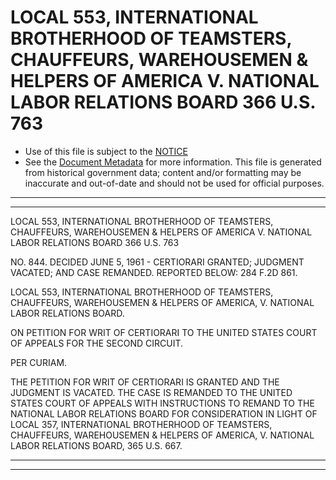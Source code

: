 ---
---

# LOCAL 553, INTERNATIONAL BROTHERHOOD OF TEAMSTERS, CHAUFFEURS, WAREHOUSEMEN & HELPERS OF AMERICA V. NATIONAL LABOR RELATIONS BOARD 366 U.S. 763

* Use of this file is subject to the [NOTICE](https://github.com/publicdocs/notice/blob/master/NOTICE)
* See the [Document Metadata](../../../) for more information.
  This file is generated from historical government data; content and/or formatting may be inaccurate and out-of-date and should not be used for official purposes.

----------
----------

LOCAL 553, INTERNATIONAL BROTHERHOOD OF TEAMSTERS, CHAUFFEURS, WAREHOUSEMEN & HELPERS OF AMERICA V. NATIONAL LABOR RELATIONS BOARD 366 U.S. 763

NO. 844.  DECIDED JUNE 5, 1961 - CERTIORARI GRANTED; JUDGMENT VACATED; AND CASE REMANDED.  REPORTED BELOW:  284 F.2D 861.

LOCAL 553, INTERNATIONAL BROTHERHOOD OF TEAMSTERS, CHAUFFEURS, WAREHOUSEMEN & HELPERS OF AMERICA, V. NATIONAL LABOR RELATIONS BOARD.

ON PETITION FOR WRIT OF CERTIORARI TO THE UNITED STATES COURT OF APPEALS FOR THE SECOND CIRCUIT.

PER CURIAM.

THE PETITION FOR WRIT OF CERTIORARI IS GRANTED AND THE JUDGMENT IS VACATED.  THE CASE IS REMANDED TO THE UNITED STATES COURT OF APPEALS WITH INSTRUCTIONS TO REMAND TO THE NATIONAL LABOR RELATIONS BOARD FOR CONSIDERATION IN LIGHT OF LOCAL 357, INTERNATIONAL BROTHERHOOD OF TEAMSTERS, CHAUFFEURS, WAREHOUSEMEN & HELPERS OF AMERICA, V. NATIONAL LABOR RELATIONS BOARD, 365 U.S. 667.


----------
----------

